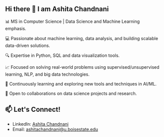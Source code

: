 ## Hi there 👋 I am Ashita Chandnani ##


📊 MS in Computer Science | Data Science and Machine Learning emphasis.

💻  Passionate about machine learning, data analysis, and building scalable data-driven solutions.  

🔍 Expertise in Python, SQL and data visualization tools.

📈 Focused on solving real-world problems using supervised/unsupervised learning, NLP, and big data technologies.

🌱 Continuously learning and exploring new tools and techniques in AI/ML.

🚀 Open to collaborations on data science projects and research.


## 📫 **Let's Connect!**

- LinkedIn: [Ashita Chandnani](https://www.linkedin.com/in/ashita-chandnani)
- Email: ashitachandnani@u.boisestate.edu
